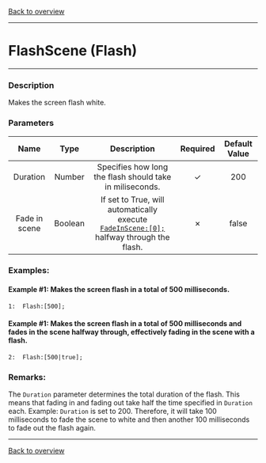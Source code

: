 [Back to overview](index.md)

---
# FlashScene (Flash)
---
### Description
Makes the screen flash white. 

### Parameters

|Name|Type|Description|Required|Default Value|
|:---:|:---:|:---:|:---:|:---:|
|Duration|Number|Specifies how long the flash should take in miliseconds.|✓|200|
|Fade in scene|Boolean|If set to True, will automatically execute [`FadeInScene:[0];`](FadeInScene.md) halfway through the flash.|✗|false|

### Examples:
#### Example #1: Makes the screen flash in a total of 500 milliseconds.
```
1:  Flash:[500];
```

#### Example #1: Makes the screen flash in a total of 500 milliseconds and fades in the scene halfway through, effectively fading in the scene with a flash.
```
2:  Flash:[500|true];
```

### Remarks:
The `Duration` parameter determines the total duration of the flash. This means that fading in and fading out take half the time specified in `Duration` each.
Example: `Duration` is set to 200. Therefore, it will take 100 milliseconds to fade the scene to white and then another 100 milliseconds to fade out the flash again.

---
[Back to overview](index.md)
